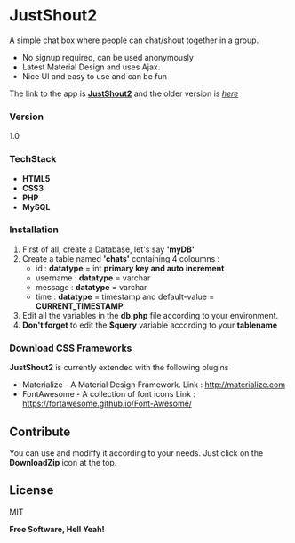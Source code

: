 # JustShout2

A simple chat box where people can chat/shout together in a group.

  - No signup required, can be used anonymously
  - Latest Material Design and uses Ajax. 
  - Nice UI and easy to use and can be fun

The link to the app is **[JustShout2](http://ashokdey.in/projects/justshout2)** and the older version is *[here](http://www.ashokdey.in/projects/justshout)*

### Version
1.0

### TechStack

* **HTML5**
* **CSS3**
* **PHP**
* **MySQL**


### Installation

1. First of all, create a Database, let's say __'myDB'__
2. Create a table named __'chats'__ containing 4 coloumns :
    * id : __datatype__ = int __primary key and auto increment__
    * username : __datatype__ = varchar 
    * message : __datatype__ = varchar
    * time : __datatype__ = timestamp and default-value = __CURRENT_TIMESTAMP__
3. Edit all the variables in the __db.php__ file according to your environment.
4. __Don't forget__ to edit the __$query__ variable according to your __tablename__

### Download CSS Frameworks

__JustShout2__ is currently extended with the following plugins

* Materialize - A Material Design Framework. Link : http://materialize.com
* FontAwesome - A collection of font icons Link : https://fortawesome.github.io/Font-Awesome/

## Contribute

You can use and modiffy it according to your needs. Just click on the __DownloadZip__ icon at the top.

License
----

MIT

**Free Software, Hell Yeah!**
